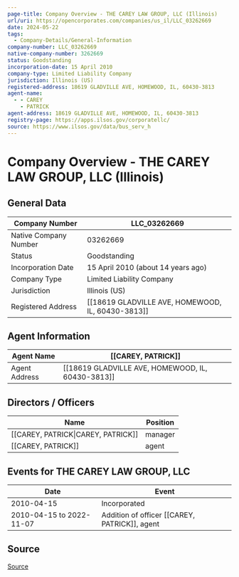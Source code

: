 ```yaml
---
page-title: Company Overview - THE CAREY LAW GROUP, LLC (Illinois)
url/uri: https://opencorporates.com/companies/us_il/LLC_03262669
date: 2024-05-22
tags:
  - Company-Details/General-Information
company-number: LLC_03262669
native-company-number: 3262669
status: Goodstanding
incorporation-date: 15 April 2010
company-type: Limited Liability Company
jurisdiction: Illinois (US)
registered-address: 18619 GLADVILLE AVE, HOMEWOOD, IL, 60430-3813
agent-name:
  - - CAREY
    - PATRICK
agent-address: 18619 GLADVILLE AVE, HOMEWOOD, IL, 60430-3813
registry-page: https://apps.ilsos.gov/corporatellc/
source: https://www.ilsos.gov/data/bus_serv_h
---
```


# Company Overview - THE CAREY LAW GROUP, LLC (Illinois)

## General Data

| Company Number        | LLC_03262669                               |
|-----------------------|--------------------------------------------|
| Native Company Number | 03262669                                   |
| Status                | Goodstanding                               |
| Incorporation Date    | 15 April 2010 (about 14 years ago)         |
| Company Type          | Limited Liability Company                  |
| Jurisdiction          | Illinois (US)                              |
| Registered Address    | [[18619 GLADVILLE AVE, HOMEWOOD, IL, 60430-3813]] |

## Agent Information

| Agent Name       | [[CAREY, PATRICK]]                                 |
|------------------|-----------------------------------------------|
| Agent Address    | [[18619 GLADVILLE AVE, HOMEWOOD, IL, 60430-3813]]       |

## Directors / Officers

| Name            | Position                                       |
|-----------------|------------------------------------------------|
| [[CAREY, PATRICK\|CAREY, PATRICK]]  | manager                                        |
| [[CAREY, PATRICK]]   | agent                                          |

## Events for THE CAREY LAW GROUP, LLC

| Date          | Event                                                        |
|---------------|--------------------------------------------------------------|
| 2010-04-15    | Incorporated                                                 |
| 2010-04-15 to 2022-11-07 | Addition of officer [[CAREY, PATRICK]], agent          |

## Source

[Source](https://www.ilsos.gov/data/bus_serv_h)
